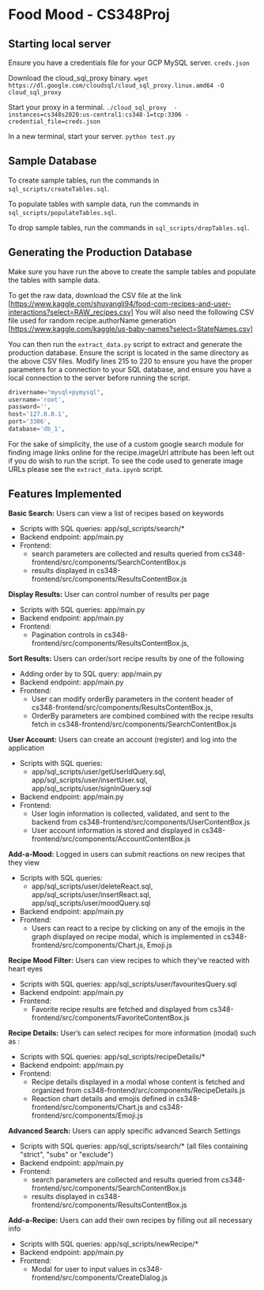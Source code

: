 # Food Mood - CS348Proj

## Starting local server
Ensure you have a credentials file for your GCP MySQL server.
```creds.json```

Download the cloud_sql_proxy binary.
```wget https://dl.google.com/cloudsql/cloud_sql_proxy.linux.amd64 -O cloud_sql_proxy```

Start your proxy in a terminal.
```./cloud_sql_proxy  -instances=cs348s2020:us-central1:cs348-1=tcp:3306 -credential_file=creds.json```

In a new terminal, start your server.
```python test.py```

## Sample Database
To create sample tables, run the commands in ```sql_scripts/createTables.sql```.

To populate tables with sample data, run the commands in ```sql_scripts/populateTables.sql```.

To drop sample tables, run the commands in ```sql_scripts/dropTables.sql```.

## Generating the Production Database
Make sure you have run the above to create the sample tables and populate the tables with sample data.

To get the raw data, download the CSV file at the link [https://www.kaggle.com/shuyangli94/food-com-recipes-and-user-interactions?select=RAW_recipes.csv]
You will also need the following CSV file used for random recipe.authorName generation [https://www.kaggle.com/kaggle/us-baby-names?select=StateNames.csv]

You can then run the ```extract_data.py``` script to extract and generate the production database. Ensure the script is located in the same directory as the above CSV files. Modify lines 215 to 220 to ensure you have the proper parameters for a connection to your SQL database, and ensure you have a local connection to the server before running the script.
```python
drivername="mysql+pymysql",
username='root',
password='',
host='127.0.0.1',
port='3306',
database='db_1',
```
For the sake of simplicity, the use of a custom google search module for finding image links online for the recipe.imageUrl attribute has been left out if you do wish to run the script. To see the code used to generate image URLs please see the ```extract_data.ipynb``` script.

## Features Implemented
**Basic Search:** Users can view a list of recipes based on keywords
- Scripts with SQL queries: app/sql_scripts/search/*
- Backend endpoint: app/main.py
- Frontend: 
  - search parameters are collected and results queried from cs348-frontend/src/components/SearchContentBox.js
  - results displayed in cs348-frontend/src/components/ResultsContentBox.js

**Display Results:** User can control number of results per page
- Scripts with SQL queries: app/main.py
- Backend endpoint: app/main.py
- Frontend:
  - Pagination controls in cs348-frontend/src/components/ResultsContentBox.js, 

**Sort Results:** Users can order/sort recipe results by one of the following
- Adding order by to SQL query: app/main.py
- Backend endpoint: app/main.py
- Frontend:
  - User can modify orderBy parameters in the content header of cs348-frontend/src/components/ResultsContentBox.js, 
  - OrderBy parameters are combined combined with the recipe results fetch in  cs348-frontend/src/components/SearchContentBox.js

**User Account:** Users can create an account (register) and log into the application
- Scripts with SQL queries: 
  - app/sql_scripts/user/getUserIdQuery.sql, app/sql_scripts/user/insertUser.sql, app/sql_scripts/user/signInQuery.sql
- Backend endpoint: app/main.py
- Frontend: 
  - User login information is collected, validated, and sent to the backend from cs348-frontend/src/components/UserContentBox.js
  - User account information is stored and displayed in cs348-frontend/src/components/AccountContentBox.js

**Add-a-Mood:** Logged in users can submit reactions on new recipes that they view
- Scripts with SQL queries: 
  - app/sql_scripts/user/deleteReact.sql, app/sql_scripts/user/insertReact.sql, app/sql_scripts/user/moodQuery.sql
- Backend endpoint: app/main.py
- Frontend: 
  - Users can react to a recipe by clicking on any of the emojis in the graph displayed on recipe modal, which is implemented in cs348-frontend/src/components/Chart.js, Emoji.js

**Recipe Mood Filter:** Users can view recipes to which they’ve reacted with heart eyes
- Scripts with SQL queries: app/sql_scripts/user/favouritesQuery.sql
- Backend endpoint: app/main.py
- Frontend: 
  - Favorite recipe results are fetched and displayed from cs348-frontend/src/components/FavoriteContentBox.js

**Recipe Details:** User’s can select recipes for more information (modal) such as :
- Scripts with SQL queries: app/sql_scripts/recipeDetails/*
- Backend endpoint: app/main.py
- Frontend:
  - Recipe details displayed in a modal whose content is fetched and organized from cs348-frontend/src/components/RecipeDetails.js
  - Reaction chart details and emojis defined in cs348-frontend/src/components/Chart.js and cs348-frontend/src/components/Emoji.js

**Advanced Search:** Users can apply specific advanced Search Settings
- Scripts with SQL queries: app/sql_scripts/search/* (all files containing "strict", "subs" or "exclude")
- Backend endpoint: app/main.py
- Frontend: 
  - search parameters are collected and results queried from cs348-frontend/src/components/SearchContentBox.js
  - results displayed in cs348-frontend/src/components/ResultsContentBox.js

**Add-a-Recipe:** Users can add their own recipes by filling out all necessary info
- Scripts with SQL queries: app/sql_scripts/newRecipe/*
- Backend endpoint: app/main.py
- Frontend:
  - Modal for user to input values in cs348-frontend/src/components/CreateDialog.js
